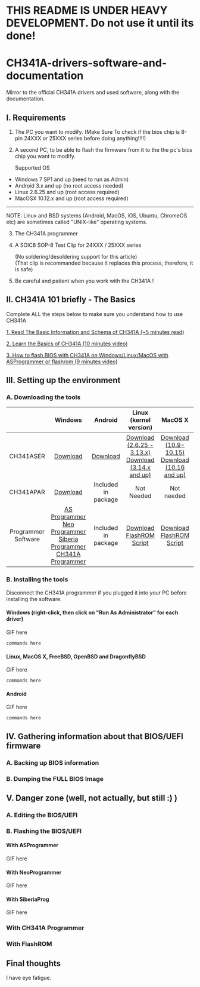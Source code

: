 # THIS README IS UNDER HEAVY DEVELOPMENT. Do not use it until its done!

# CH341A-drivers-software-and-documentation

Mirror to the official CH341A drivers and used software, along with the documentation.

## I. Requirements

1. The PC you want to modify. 
    (Make Sure To check if the bios chip is 8-pin 24XXX or 25XXX series before doing anything!!!!)
    
2. A second PC, to be able to flash the firmware from it to the the pc's bios chip you want to modify.
       
    Supported OS 
    
- Windows 7 SP1   and up (need to run as Admin)
- Android 3.x     and up (no root access needed)
- Linux   2.6.25  and up (root access required)
- MacOSX  10.12.x and up (root access required)

----------------------------------------------------------------------

NOTE: Linux and BSD systems (Android, MacOS, iOS, Ubuntu, ChromeOS etc) are sometimes called "UNIX-like" operating systems.


3. The CH341A programmer

4. A SOIC8 SOP-8 Test Clip for 24XXX / 25XXX series
    
    (No soldering/desoldering support for this article)    
    (That clip is recommanded because it replaces this process, therefore, it is safe)

5. Be careful and patient when you work with the CH341A !


## II. CH341A 101 briefly - The Basics

Complete ALL the steps below to make sure you understand how to use CH341A

[1. Read The Basic Information and Schema of CH341A (~5 minutes read)][basic_info]

[2. Learn the Basics of CH341A (10 minutes video)][basic_tutorial]

[3. How to flash BIOS with CH341A on Windows/Linux/MacOS with ASProgrammer or flashrom (9 minutes video)][flashing_tutorial]

## III. Setting up the environment

### A. Downloading the tools

|                     |                                                                     Windows                                                                    |         Android         |                                  Linux (kernel version)                                  |                                        MacOS X                                       |        FreeBSD        |       OpenBSD      |    DragonFlyBSD    |       NetBSD       |
|:-------------------:|:----------------------------------------------------------------------------------------------------------------------------------------------:|:-----------------------:|:----------------------------------------------------------------------------------------:|:------------------------------------------------------------------------------------:|:---------------------:|:------------------:|:------------------:|:------------------:|
|      CH341ASER      |                                                            [Download][drv_windows1]                                                            | [Download][drv_android] | [Download (2.6.25 - 3.13.x)][drv_linux_old]<br>[Download (3.14.x and up)][drv_linux_new] | [Download (10.9-10.15)][drv_macosx_old]<br>[Download (10.16 and up)][drv_macosx_new] |     Pre-Installed     |    Pre-Installed   |    Pre-Installed   |    Pre-Installed   |
|      CH341APAR      |                                                            [Download][drv_windows2]                                                            |   Included in package   |                                        Not Needed                                        |                                      Not needed                                      |       Not needed      |     Not needed     |     Not needed     |     Not needed     |
| Programmer Software | [AS Programmer][ASProgrammer]<br>[Neo Programmer][NeoProgrammer]<br>[Siberia Programmer][SiberiaProg]<br>[CH341A Programmer][CH341AProgrammer] |   Included in package   |                        [Download FlashROM Script][FlashRomScript]                        |                      [Download FlashROM Script][FlashRomScript]                      | `pkg_add -r flashrom` | `pkg_add flashrom` | `pkg_add flashrom` | `pkg_add flashrom` |

### B. Installing the tools

Disconnect the CH341A programmer if you plugged it into your PC before installing the software.

#### Windows (right-click, then click on "Run As Administrator" for each driver)

GIF here

```
commands here
```

#### Linux, MacOS X, FreeBSD, OpenBSD and DragonflyBSD

GIF here

```
commands here
```

#### Android

GIF here

```
commands here
```


## IV. Gathering information about that BIOS/UEFI firmware

### A. Backing up BIOS information



### B. Dumping the FULL BIOS Image 


## V. Danger zone (well, not actually, but still :) )

### A. Editing the BIOS/UEFI



### B. Flashing the BIOS/UEFI

#### With ASProgrammer

GIF here

#### With NeoProgrammer

GIF here

#### With SiberiaProg

GIF here

### With CH341A Programmer

### With FlashROM

## Final thoughts

I have eye fatigue.

[basic_info]: https://www.onetransistor.eu/2017/08/ch341a-mini-programmer-schematic.html "Click me!"
[basic_tutorial]: https://www.youtube.com/watch?v=4qX2zihB6UE "Click meeee!"
[flashing_tutorial]: https://www.youtube.com/watch?v=r8f-3syiFSc "Click Me please :D"
[drv_windows1]: http://wch-ic.com/downloads/CH341SER_EXE.html
[drv_windows2]: http://wch-ic.com/downloads/CH341PAR_EXE.html
[drv_linux_old]: http://wch-ic.com/downloads/CH341SER_LINUX_ZIP.html
[drv_linux_new]: https://github.com/frank-zago/ch341-i2c-spi-gpio/archive/refs/heads/master.zip
[drv_macosx_old]: http://wch-ic.com/downloads/CH34XSER_MAC_ZIP.html
[drv_macosx_new]: http://wch-ic.com/downloads/CH341SER_MAC_ZIP.html
[drv_android]: http://wch-ic.com/downloads/CH341SER_ANDROID_ZIP.html
[ASProgrammer]: https://github.com/nofeletru/UsbAsp-flash/releases
[CH341AProgrammer]: https://receiverpro.net/dl/ch341a-programmer-v1-44-31-01-2022/
[NeoProgrammer]: https://receiverpro.net/dl/neoprogrammer-v2-2-0-10_15102021/
[SiberiaProg]: https://receiverpro.net/dl/siberiaprog-ch341a-new-update-v1-45-04-02-2022/
[FlashRomScript]: ./flashrom_installer.sh
